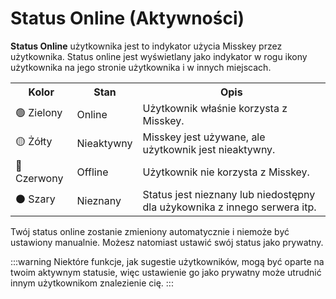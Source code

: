 # Status Online (Aktywności)

**Status Online**  użytkownika jest to indykator użycia Misskey przez użytkownika.
Status online jest wyświetlany jako indykator w rogu ikony użytkownika na jego stronie użytkownika i w innych miejscach.

<table>
 <tr>
  <th>Kolor</th>
  <th>Stan</th>
  <th>Opis</th>
 </tr>
 <tr>
  <td>🟢 Zielony</td>
  <td>Online</td>
  <td>Użytkownik właśnie korzysta z Misskey.</td>
 </tr>
 <tr>
  <td>🟡 Żółty</td>
  <td>Nieaktywny</td>
  <td>Misskey jest używane, ale użytkownik jest nieaktywny.</td>
 </tr>
 <tr>
  <td>🔴 Czerwony</td>
  <td>Offline</td>
  <td>Użytkownik nie korzysta z Misskey.</td>
 </tr>
 <tr>
  <td>⚫ Szary</td>
  <td>Nieznany</td>
  <td>Status jest nieznany lub niedostępny dla użykownika z innego serwera itp.</td>
 </tr>
</table>

Twój status online zostanie zmieniony automatycznie i niemoże być ustawiony manualnie.
Możesz natomiast ustawić swój status jako prywatny.

:::warning
Niektóre funkcje, jak sugestie użytkowników, mogą być oparte na twoim aktywnym statusie, więc ustawienie go jako prywatny może utrudnić innym użytkownikom znalezienie cię.
:::
